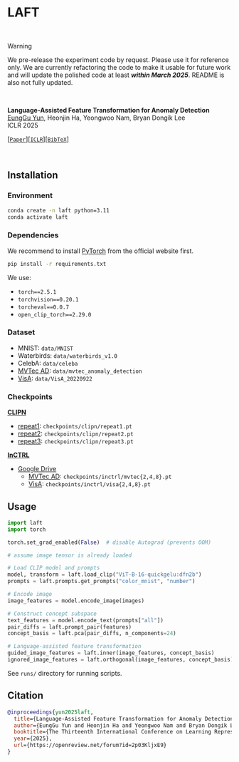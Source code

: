 # LAFT

<br>

> [!WARNING]
> We pre-release the experiment code by request.
> Please use it for reference only.
> We are currently refactoring the code to make it usable for future work and will update the polished code at least _**within March 2025**_.
> README is also not fully updated.

<br>

**Language-Assisted Feature Transformation for Anomaly Detection** \
[EungGu Yun](https://github.com/yuneg11), Heonjin Ha, Yeongwoo Nam, Bryan Dongik Lee \
ICLR 2025

[[`Paper`](https://arxiv.org/abs/2503.01184)][[`ICLR`](https://openreview.net/forum?id=2p03KljxE9)][[`BibTeX`](#citation)]

<br>

## Installation

### Environment

```bash
conda create -n laft python=3.11
conda activate laft
```

### Dependencies

We recommend to install [PyTorch](https://pytorch.org/get-started/locally/) from the official website first.

```bash
pip install -r requirements.txt
```

We use:

- `torch==2.5.1`
- `torchvision==0.20.1`
- `torcheval==0.0.7`
- `open_clip_torch==2.29.0`

### Dataset

- MNIST: `data/MNIST`
- Waterbirds: `data/waterbirds_v1.0`
- CelebA: `data/celeba`
- [MVTec AD](https://www.mvtec.com/company/research/datasets/mvtec-ad): `data/mvtec_anomaly_detection`
- [VisA](https://amazon-visual-anomaly.s3.us-west-2.amazonaws.com/VisA_20220922.tar): `data/VisA_20220922`

### Checkpoints

[**CLIPN**](https://github.com/xmed-lab/CLIPN)

- [repeat1](https://drive.google.com/drive/folders/1CRIKr0vwrvK4Mc63zfhg2o8cbEGct4oF?usp=sharing): `checkpoints/clipn/repeat1.pt`
- [repeat2](https://drive.google.com/drive/folders/1eNaaPaRWz0La8_qQliX30A4I7Y44yDMY?usp=sharing): `checkpoints/clipn/repeat2.pt`
- [repeat3](https://drive.google.com/drive/folders/1qF4Pm1JSL3P0H4losPSmvldubFj91dew?usp=sharing): `checkpoints/clipn/repeat3.pt`

[**InCTRL**](https://github.com/mala-lab/InCTRL)

- [Google Drive](https://drive.google.com/drive/folders/1McmfxF8_H0BeRvcJ_poGIB-ATQCDDEIa?usp=sharing)
  - [MVTec AD](https://drive.google.com/file/d/1zEHsbbuUgBC4yuDu3g23wbUGmWmVyDRQ/view?usp=drive_link): `checkpoints/inctrl/mvtec{2,4,8}.pt`
  - [VisA](https://drive.google.com/file/d/1uDOnyRAlwtDukfhglR8YxidsnlezBD6I/view?usp=drive_link): `checkpoints/inctrl/visa{2,4,8}.pt`

## Usage

```python
import laft
import torch

torch.set_grad_enabled(False)  # disable Autograd (prevents OOM)

# assume image tensor is already loaded

# Load CLIP model and prompts
model, transform = laft.load_clip("ViT-B-16-quickgelu:dfn2b")
prompts = laft.prompts.get_prompts("color_mnist", "number")

# Encode image
image_features = model.encode_image(images)

# Construct concept subspace
text_features = model.encode_text(prompts["all"])
pair_diffs = laft.prompt_pair(features)
concept_basis = laft.pca(pair_diffs, n_components=24)

# Language-assisted feature transformation
guided_image_features = laft.inner(image_features, concept_basis)
ignored_image_features = laft.orthogonal(image_features, concept_basis)
```

See `runs/` directory for running scripts.

## Citation

```bibtex
@inproceedings{yun2025laft,
  title={Language-Assisted Feature Transformation for Anomaly Detection},
  author={EungGu Yun and Heonjin Ha and Yeongwoo Nam and Bryan Dongik Lee},
  booktitle={The Thirteenth International Conference on Learning Representations},
  year={2025},
  url={https://openreview.net/forum?id=2p03KljxE9}
}
```

